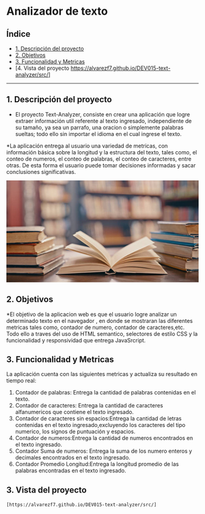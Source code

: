 # Analizador de texto

## Índice

* [1. Descripción del proyecto](#1-descripción-del-proyecto)
* [2. Objetivos](#2-objetivos)
* [3. Funcionalidad y Metricas](#4-funcionalidad-y-metricas)
* [4. Vista del proyecto   https://alvarezf7.github.io/DEV015-text-analyzer/src/] 


***

## 1. Descripción del proyecto

* El proyecto Text-Analyzer, consiste en crear una aplicación que logre extraer información util
  referente al texto ingresado, independiente de su tamaño, ya sea un parrafo, una oracion o simplemente
  palabras sueltas; todo ello sin importar el idioma en el cual ingrese el texto.
  
*La aplicación entrega al usuario una variedad de metricas, con información básica sobre la longitud
 y la estructura del texto, tales como, el conteo de numeros, el conteo de palabras, el conteo de caracteres,
 entre otras. De esta forma el usuario puede tomar decisiones informadas y sacar conclusiones significativas.
    
 ![](https://github.com/AlvarezF7/prueba_git/blob/main/opcion%202.jpg)


## 2. Objetivos
*El objetivo de la aplicacion web es que el usuario logre analizar un determinado texto en el navegador , 
 en donde se mostraran las diferentes metricas tales como, contador de numero, contador de caracteres,etc.
 Todo ello a traves del uso de HTML semantico, selectores de estilo CSS y la funcionalidad y responsividad que entrega JavaSrcript. 



## 3. Funcionalidad y Metricas

La aplicación cuenta con las siguientes metricas y actualiza su resultado en tiempo real:

1. Contador de palabras: Entrega la cantidad de palabras contenidas en el texto.
2. Contador de caracteres: Entrega la cantidad de caracteres alfanumericos que contiene el texto ingresado.
3. Contador de caracteres sin espacios:Entrega la cantidad de letras contenidas en el texto ingresado,excluyendo
                                       los caracteres del tipo numerico, los signos de puntuación y espacios.
5. Contador de numeros:Entrega la cantidad de numeros encontrados en el texto ingresado.
6. Contador Suma de numeros: Entrega la suma de los numero enteros y decimales encontrados en el texto ingresado.
7. Contador Promedio Longitud:Entrega la longitud promedio de las palabras encontradas en el texto ingresado.

## 3. Vista del proyecto
    [https://alvarezf7.github.io/DEV015-text-analyzer/src/]
